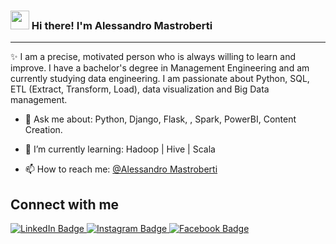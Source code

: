<!-- Heading -->
<h3><img src = "https://raw.githubusercontent.com/MartinHeinz/MartinHeinz/master/wave.gif" width = 30px> Hi there! I'm Alessandro Mastroberti</h3>

 <!-- About section -->

---
✨ I am a precise, motivated person who is always willing to learn and improve.
I have a bachelor's degree in Management Engineering and am currently studying data engineering.
I am passionate about Python, SQL, ETL (Extract, Transform, Load), data visualization and Big Data management.

<!-- code gif-->

- 💬 Ask me about: Python, Django, Flask, , Spark, PowerBI, Content Creation.

- 🌱 I’m currently learning: Hadoop | Hive | Scala 

- 📫 How to reach me: [@Alessandro Mastroberti](https://www.linkedin.com/in/alessandromastroberti/)

<!-- About section: END -->


<!-- Conecct section -->

<h2>Connect with me </h3>
  <p>
      <a href="https://www.linkedin.com/in/alessandromastroberti/">
        <img src="https://img.shields.io/badge/-LinkedIn-blue?style=plastic&amp;labelColor=blue&amp;logo=LinkedIn&amp;link=https://linkedin.com/in/egwuenugift" alt="LinkedIn Badge">
      </a>
      <a href="https://www.instagram.com/mastro__93/">
        <img src="https://img.shields.io/badge/-Instagram-informational?style=plastic&amp;labelColor=informational&amp;logo=Instagram&amp;link=https://twitter.com/Dev_180Memes" alt="Instagram Badge">
      </a>
      <a href="https://www.facebook.com/alessandro.mastroberti/">
        <img src="https://img.shields.io/badge/-Facebook-informational?style=plastic&amp;labelColor=informational&amp;logo=Facebook&amp;link=https://twitter.com/Dev_180Memes" alt="Facebook Badge">
      </a>
  </p>

<!-- THE END -->





